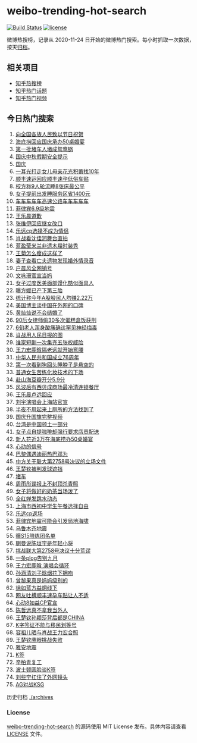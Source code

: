 # weibo-trending-hot-search

[![Build Status](https://github.com/justjavac/weibo-trending-hot-search/workflows/ci/badge.svg?branch=master)](https://github.com/justjavac/weibo-trending-hot-search/actions)
[![license](https://img.shields.io/github/license/justjavac/weibo-trending-hot-search)](https://github.com/justjavac/weibo-trending-hot-search/blob/master/LICENSE)

微博热搜榜，记录从 2020-11-24 日开始的微博热门搜索。每小时抓取一次数据，按天[归档](./archives)。

## 相关项目

- [知乎热搜榜](https://github.com/justjavac/zhihu-trending-top-search)
- [知乎热门话题](https://github.com/justjavac/zhihu-trending-hot-questions)
- [知乎热门视频](https://github.com/justjavac/zhihu-trending-hot-video)

## 今日热门搜索

<!-- BEGIN -->
<!-- 最后更新时间 Wed Oct 01 2025 07:13:57 GMT+0800 (China Standard Time) -->

1. [向全国各族人民致以节日祝贺](https://s.weibo.com//weibo?q=%23%E5%90%91%E5%85%A8%E5%9B%BD%E5%90%84%E6%97%8F%E4%BA%BA%E6%B0%91%E8%87%B4%E4%BB%A5%E8%8A%82%E6%97%A5%E7%A5%9D%E8%B4%BA%23&Refer=new_time)
1. [海底捞回应国庆承办50桌婚宴](https://s.weibo.com//weibo?q=%23%E6%B5%B7%E5%BA%95%E6%8D%9E%E5%9B%9E%E5%BA%94%E5%9B%BD%E5%BA%86%E6%89%BF%E5%8A%9E50%E6%A1%8C%E5%A9%9A%E5%AE%B4%23&t=31&band_rank=47&Refer=top)
1. [第一批堵车人堵成鸳鸯锅](https://s.weibo.com//weibo?q=%23%E7%AC%AC%E4%B8%80%E6%89%B9%E5%A0%B5%E8%BD%A6%E4%BA%BA%E5%A0%B5%E6%88%90%E9%B8%B3%E9%B8%AF%E9%94%85%23&t=31&band_rank=45&Refer=top)
1. [国庆中秋假期安全提示](https://s.weibo.com//weibo?q=%23%E5%9B%BD%E5%BA%86%E4%B8%AD%E7%A7%8B%E5%81%87%E6%9C%9F%E5%AE%89%E5%85%A8%E6%8F%90%E7%A4%BA%23&t=31&band_rank=3&Refer=top)
1. [国庆](https://s.weibo.com//weibo?q=%E5%9B%BD%E5%BA%86&t=31&band_rank=1&Refer=top)
1. [一耳光打走女儿母亲花光积蓄找10年](https://s.weibo.com//weibo?q=%23%E4%B8%80%E8%80%B3%E5%85%89%E6%89%93%E8%B5%B0%E5%A5%B3%E5%84%BF%E6%AF%8D%E4%BA%B2%E8%8A%B1%E5%85%89%E7%A7%AF%E8%93%84%E6%89%BE10%E5%B9%B4%23&t=31&band_rank=4&Refer=top)
1. [顺丰速运回应顺丰速孕低俗车贴](https://s.weibo.com//weibo?q=%23%E9%A1%BA%E4%B8%B0%E9%80%9F%E8%BF%90%E5%9B%9E%E5%BA%94%E9%A1%BA%E4%B8%B0%E9%80%9F%E5%AD%95%E4%BD%8E%E4%BF%97%E8%BD%A6%E8%B4%B4%23&t=31&band_rank=23&Refer=top)
1. [校方称9人轮流睡8张床最公平](https://s.weibo.com//weibo?q=%23%E6%A0%A1%E6%96%B9%E7%A7%B09%E4%BA%BA%E8%BD%AE%E6%B5%81%E7%9D%A18%E5%BC%A0%E5%BA%8A%E6%9C%80%E5%85%AC%E5%B9%B3%23&t=31&band_rank=30&Refer=top)
1. [女子提前出发睡服务区省1400元](https://s.weibo.com//weibo?q=%23%E5%A5%B3%E5%AD%90%E6%8F%90%E5%89%8D%E5%87%BA%E5%8F%91%E7%9D%A1%E6%9C%8D%E5%8A%A1%E5%8C%BA%E7%9C%811400%E5%85%83%23&t=31&band_rank=16&Refer=top)
1. [车车车车车高速公路车车车车车](https://s.weibo.com//weibo?q=%23%E8%BD%A6%E8%BD%A6%E8%BD%A6%E8%BD%A6%E8%BD%A6%E9%AB%98%E9%80%9F%E5%85%AC%E8%B7%AF%E8%BD%A6%E8%BD%A6%E8%BD%A6%E8%BD%A6%E8%BD%A6%23&t=31&band_rank=33&Refer=top)
1. [菲律宾6.9级地震](https://s.weibo.com//weibo?q=%23%E8%8F%B2%E5%BE%8B%E5%AE%BE6.9%E7%BA%A7%E5%9C%B0%E9%9C%87%23&t=31&band_rank=10&Refer=top)
1. [王乐晨道歉](https://s.weibo.com//weibo?q=%E7%8E%8B%E4%B9%90%E6%99%A8%E9%81%93%E6%AD%89&t=31&band_rank=22&Refer=top)
1. [张维伊回应继女改口](https://s.weibo.com//weibo?q=%23%E5%BC%A0%E7%BB%B4%E4%BC%8A%E5%9B%9E%E5%BA%94%E7%BB%A7%E5%A5%B3%E6%94%B9%E5%8F%A3%23&t=31&band_rank=11&Refer=top)
1. [乐远cp选择不成为情侣](https://s.weibo.com//weibo?q=%23%E4%B9%90%E8%BF%9Ccp%E9%80%89%E6%8B%A9%E4%B8%8D%E6%88%90%E4%B8%BA%E6%83%85%E4%BE%A3%23&t=31&band_rank=12&Refer=top)
1. [肖战看沈佳润舞台直拍](https://s.weibo.com//weibo?q=%E8%82%96%E6%88%98%E7%9C%8B%E6%B2%88%E4%BD%B3%E6%B6%A6%E8%88%9E%E5%8F%B0%E7%9B%B4%E6%8B%8D&t=31&band_rank=13&Refer=top)
1. [蓝盈莹米兰非遗木屐时装秀](https://s.weibo.com//weibo?q=%E8%93%9D%E7%9B%88%E8%8E%B9%E7%B1%B3%E5%85%B0%E9%9D%9E%E9%81%97%E6%9C%A8%E5%B1%90%E6%97%B6%E8%A3%85%E7%A7%80&t=31&band_rank=15&Refer=top)
1. [王菊怎么瘦成这样了](https://s.weibo.com//weibo?q=%23%E7%8E%8B%E8%8F%8A%E6%80%8E%E4%B9%88%E7%98%A6%E6%88%90%E8%BF%99%E6%A0%B7%E4%BA%86%23&t=31&band_rank=15&Refer=top)
1. [妻子查看亡夫遗物发现婚外情录音](https://s.weibo.com//weibo?q=%23%E5%A6%BB%E5%AD%90%E6%9F%A5%E7%9C%8B%E4%BA%A1%E5%A4%AB%E9%81%97%E7%89%A9%E5%8F%91%E7%8E%B0%E5%A9%9A%E5%A4%96%E6%83%85%E5%BD%95%E9%9F%B3%23&t=31&band_rank=24&Refer=top)
1. [户晨风全网销号](https://s.weibo.com//weibo?q=%23%E6%88%B7%E6%99%A8%E9%A3%8E%E5%85%A8%E7%BD%91%E9%94%80%E5%8F%B7%23&t=31&band_rank=21&Refer=top)
1. [文咏珊官宣当妈](https://s.weibo.com//weibo?q=%23%E6%96%87%E5%92%8F%E7%8F%8A%E5%AE%98%E5%AE%A3%E5%BD%93%E5%A6%88%23&t=31&band_rank=14&Refer=top)
1. [女子过度医美面部馒化酷似面具人](https://s.weibo.com//weibo?q=%23%E5%A5%B3%E5%AD%90%E8%BF%87%E5%BA%A6%E5%8C%BB%E7%BE%8E%E9%9D%A2%E9%83%A8%E9%A6%92%E5%8C%96%E9%85%B7%E4%BC%BC%E9%9D%A2%E5%85%B7%E4%BA%BA%23&t=31&band_rank=19&Refer=top)
1. [曝方媛已产下第三胎](https://s.weibo.com//weibo?q=%23%E6%9B%9D%E6%96%B9%E5%AA%9B%E5%B7%B2%E4%BA%A7%E4%B8%8B%E7%AC%AC%E4%B8%89%E8%83%8E%23&t=31&band_rank=26&Refer=top)
1. [统计称今年A股股民人均赚2.22万](https://s.weibo.com//weibo?q=%23%E7%BB%9F%E8%AE%A1%E7%A7%B0%E4%BB%8A%E5%B9%B4A%E8%82%A1%E8%82%A1%E6%B0%91%E4%BA%BA%E5%9D%87%E8%B5%9A2.22%E4%B8%87%23&t=31&band_rank=22&Refer=top)
1. [美国博主谈中国在外网的口碑](https://s.weibo.com//weibo?q=%E7%BE%8E%E5%9B%BD%E5%8D%9A%E4%B8%BB%E8%B0%88%E4%B8%AD%E5%9B%BD%E5%9C%A8%E5%A4%96%E7%BD%91%E7%9A%84%E5%8F%A3%E7%A2%91&t=31&band_rank=37&Refer=top)
1. [黄灿灿说不会结婚了](https://s.weibo.com//weibo?q=%E9%BB%84%E7%81%BF%E7%81%BF%E8%AF%B4%E4%B8%8D%E4%BC%9A%E7%BB%93%E5%A9%9A%E4%BA%86&t=31&band_rank=17&Refer=top)
1. [90后女律师偷30多次蛋糕盒饭获刑](https://s.weibo.com//weibo?q=%2390%E5%90%8E%E5%A5%B3%E5%BE%8B%E5%B8%88%E5%81%B730%E5%A4%9A%E6%AC%A1%E8%9B%8B%E7%B3%95%E7%9B%92%E9%A5%AD%E8%8E%B7%E5%88%91%23&t=31&band_rank=46&Refer=top)
1. [6旬老人浑身酸痛确诊罕见神经梅毒](https://s.weibo.com//weibo?q=%236%E6%97%AC%E8%80%81%E4%BA%BA%E6%B5%91%E8%BA%AB%E9%85%B8%E7%97%9B%E7%A1%AE%E8%AF%8A%E7%BD%95%E8%A7%81%E7%A5%9E%E7%BB%8F%E6%A2%85%E6%AF%92%23&t=31&band_rank=34&Refer=top)
1. [肖战用人民日报的图](https://s.weibo.com//weibo?q=%23%E8%82%96%E6%88%98%E7%94%A8%E4%BA%BA%E6%B0%91%E6%97%A5%E6%8A%A5%E7%9A%84%E5%9B%BE%23&t=31&band_rank=29&Refer=top)
1. [谁家短剧一次集齐五张权威脸](https://s.weibo.com//weibo?q=%E8%B0%81%E5%AE%B6%E7%9F%AD%E5%89%A7%E4%B8%80%E6%AC%A1%E9%9B%86%E9%BD%90%E4%BA%94%E5%BC%A0%E6%9D%83%E5%A8%81%E8%84%B8&t=31&band_rank=35&Refer=top)
1. [王力宏鹿晗隔老远就开始弯腰](https://s.weibo.com//weibo?q=%E7%8E%8B%E5%8A%9B%E5%AE%8F%E9%B9%BF%E6%99%97%E9%9A%94%E8%80%81%E8%BF%9C%E5%B0%B1%E5%BC%80%E5%A7%8B%E5%BC%AF%E8%85%B0&t=31&band_rank=42&Refer=top)
1. [中华人民共和国成立76周年](https://s.weibo.com//weibo?q=%23%E4%B8%AD%E5%8D%8E%E4%BA%BA%E6%B0%91%E5%85%B1%E5%92%8C%E5%9B%BD%E6%88%90%E7%AB%8B76%E5%91%A8%E5%B9%B4%23&t=31&band_rank=33&Refer=top)
1. [第一次看到狗回头睡脖子是悬空的](https://s.weibo.com//weibo?q=%E7%AC%AC%E4%B8%80%E6%AC%A1%E7%9C%8B%E5%88%B0%E7%8B%97%E5%9B%9E%E5%A4%B4%E7%9D%A1%E8%84%96%E5%AD%90%E6%98%AF%E6%82%AC%E7%A9%BA%E7%9A%84&t=31&band_rank=31&Refer=top)
1. [普通女生苦练化妆技术的下场](https://s.weibo.com//weibo?q=%E6%99%AE%E9%80%9A%E5%A5%B3%E7%94%9F%E8%8B%A6%E7%BB%83%E5%8C%96%E5%A6%86%E6%8A%80%E6%9C%AF%E7%9A%84%E4%B8%8B%E5%9C%BA&t=31&band_rank=39&Refer=top)
1. [赴山海豆瓣开分5.9分](https://s.weibo.com//weibo?q=%23%E8%B5%B4%E5%B1%B1%E6%B5%B7%E8%B1%86%E7%93%A3%E5%BC%80%E5%88%865.9%E5%88%86%23&t=31&band_rank=36&Refer=top)
1. [风波后有西贝成商场最冷清连锁餐厅](https://s.weibo.com//weibo?q=%23%E9%A3%8E%E6%B3%A2%E5%90%8E%E6%9C%89%E8%A5%BF%E8%B4%9D%E6%88%90%E5%95%86%E5%9C%BA%E6%9C%80%E5%86%B7%E6%B8%85%E8%BF%9E%E9%94%81%E9%A4%90%E5%8E%85%23&t=31&band_rank=37&Refer=top)
1. [王乐晨卢远回应](https://s.weibo.com//weibo?q=%23%E7%8E%8B%E4%B9%90%E6%99%A8%E5%8D%A2%E8%BF%9C%E5%9B%9E%E5%BA%94%23&t=31&band_rank=20&Refer=top)
1. [刘宇演唱会上海站官宣](https://s.weibo.com//weibo?q=%23%E5%88%98%E5%AE%87%E6%BC%94%E5%94%B1%E4%BC%9A%E4%B8%8A%E6%B5%B7%E7%AB%99%E5%AE%98%E5%AE%A3%23&t=31&band_rank=36&Refer=top)
1. [半夜不用起来上厕所的方法找到了](https://s.weibo.com//weibo?q=%E5%8D%8A%E5%A4%9C%E4%B8%8D%E7%94%A8%E8%B5%B7%E6%9D%A5%E4%B8%8A%E5%8E%95%E6%89%80%E7%9A%84%E6%96%B9%E6%B3%95%E6%89%BE%E5%88%B0%E4%BA%86&t=31&band_rank=28&Refer=top)
1. [国庆升国旗完整视频](https://s.weibo.com//weibo?q=%23%E5%9B%BD%E5%BA%86%E5%8D%87%E5%9B%BD%E6%97%97%E5%AE%8C%E6%95%B4%E8%A7%86%E9%A2%91%23&t=31&band_rank=38&Refer=top)
1. [台湾是中国领土一部分](https://s.weibo.com//weibo?q=%23%E5%8F%B0%E6%B9%BE%E6%98%AF%E4%B8%AD%E5%9B%BD%E9%A2%86%E5%9C%9F%E4%B8%80%E9%83%A8%E5%88%86%23&t=31&band_rank=9&Refer=top)
1. [女子点自提咖啡却强行要求店员配送](https://s.weibo.com//weibo?q=%23%E5%A5%B3%E5%AD%90%E7%82%B9%E8%87%AA%E6%8F%90%E5%92%96%E5%95%A1%E5%8D%B4%E5%BC%BA%E8%A1%8C%E8%A6%81%E6%B1%82%E5%BA%97%E5%91%98%E9%85%8D%E9%80%81%23&t=31&band_rank=47&Refer=top)
1. [新人花近3万在海底捞办50桌婚宴](https://s.weibo.com//weibo?q=%23%E6%96%B0%E4%BA%BA%E8%8A%B1%E8%BF%913%E4%B8%87%E5%9C%A8%E6%B5%B7%E5%BA%95%E6%8D%9E%E5%8A%9E50%E6%A1%8C%E5%A9%9A%E5%AE%B4%23&t=31&band_rank=7&Refer=top)
1. [心动的信号](https://s.weibo.com//weibo?q=%E5%BF%83%E5%8A%A8%E7%9A%84%E4%BF%A1%E5%8F%B7&t=31&band_rank=38&Refer=top)
1. [巴黎偶遇迪丽热巴邓为](https://s.weibo.com//weibo?q=%23%E5%B7%B4%E9%BB%8E%E5%81%B6%E9%81%87%E8%BF%AA%E4%B8%BD%E7%83%AD%E5%B7%B4%E9%82%93%E4%B8%BA%23&t=31&band_rank=25&Refer=top)
1. [中方关于联大第2758号决议的立场文件](https://s.weibo.com//weibo?q=%23%E4%B8%AD%E6%96%B9%E5%85%B3%E4%BA%8E%E8%81%94%E5%A4%A7%E7%AC%AC2758%E5%8F%B7%E5%86%B3%E8%AE%AE%E7%9A%84%E7%AB%8B%E5%9C%BA%E6%96%87%E4%BB%B6%23&t=31&band_rank=18&Refer=top)
1. [王楚钦被判发球遮挡](https://s.weibo.com//weibo?q=%23%E7%8E%8B%E6%A5%9A%E9%92%A6%E8%A2%AB%E5%88%A4%E5%8F%91%E7%90%83%E9%81%AE%E6%8C%A1%23&t=31&band_rank=42&Refer=top)
1. [堵车](https://s.weibo.com//weibo?q=%E5%A0%B5%E8%BD%A6&t=31&band_rank=2&Refer=top)
1. [周雨彤谍报上不封顶杀青照](https://s.weibo.com//weibo?q=%23%E5%91%A8%E9%9B%A8%E5%BD%A4%E8%B0%8D%E6%8A%A5%E4%B8%8A%E4%B8%8D%E5%B0%81%E9%A1%B6%E6%9D%80%E9%9D%92%E7%85%A7%23&t=31&band_rank=31&Refer=top)
1. [女子将做好的奶茶当场泼了](https://s.weibo.com//weibo?q=%23%E5%A5%B3%E5%AD%90%E5%B0%86%E5%81%9A%E5%A5%BD%E7%9A%84%E5%A5%B6%E8%8C%B6%E5%BD%93%E5%9C%BA%E6%B3%BC%E4%BA%86%23&t=31&band_rank=48&Refer=top)
1. [全红婵发跳水动态](https://s.weibo.com//weibo?q=%23%E5%85%A8%E7%BA%A2%E5%A9%B5%E5%8F%91%E8%B7%B3%E6%B0%B4%E5%8A%A8%E6%80%81%23&t=31&band_rank=35&Refer=top)
1. [上海市西初中学生午餐选择自由](https://s.weibo.com//weibo?q=%23%E4%B8%8A%E6%B5%B7%E5%B8%82%E8%A5%BF%E5%88%9D%E4%B8%AD%E5%AD%A6%E7%94%9F%E5%8D%88%E9%A4%90%E9%80%89%E6%8B%A9%E8%87%AA%E7%94%B1%23&t=31&band_rank=38&Refer=top)
1. [乐远cp返场](https://s.weibo.com//weibo?q=%23%E4%B9%90%E8%BF%9Ccp%E8%BF%94%E5%9C%BA%23&t=31&band_rank=27&Refer=top)
1. [菲律宾地震可能会引发局地海啸](https://s.weibo.com//weibo?q=%23%E8%8F%B2%E5%BE%8B%E5%AE%BE%E5%9C%B0%E9%9C%87%E5%8F%AF%E8%83%BD%E4%BC%9A%E5%BC%95%E5%8F%91%E5%B1%80%E5%9C%B0%E6%B5%B7%E5%95%B8%23&t=31&band_rank=46&Refer=top)
1. [乌鲁木齐地震](https://s.weibo.com//weibo?q=%23%E4%B9%8C%E9%B2%81%E6%9C%A8%E9%BD%90%E5%9C%B0%E9%9C%87%23&t=31&band_rank=37&Refer=top)
1. [曝S15陪练团名单](https://s.weibo.com//weibo?q=%E6%9B%9DS15%E9%99%AA%E7%BB%83%E5%9B%A2%E5%90%8D%E5%8D%95&t=31&band_rank=43&Refer=top)
1. [蒯曼说陈垣宇是年轻小将](https://s.weibo.com//weibo?q=%23%E8%92%AF%E6%9B%BC%E8%AF%B4%E9%99%88%E5%9E%A3%E5%AE%87%E6%98%AF%E5%B9%B4%E8%BD%BB%E5%B0%8F%E5%B0%86%23&t=31&band_rank=50&Refer=top)
1. [挑战联大第2758号决议十分荒谬](https://s.weibo.com//weibo?q=%23%E6%8C%91%E6%88%98%E8%81%94%E5%A4%A7%E7%AC%AC2758%E5%8F%B7%E5%86%B3%E8%AE%AE%E5%8D%81%E5%88%86%E8%8D%92%E8%B0%AC%23&t=31&band_rank=47&Refer=top)
1. [一条plog告别九月](https://s.weibo.com//weibo?q=%23%E4%B8%80%E6%9D%A1plog%E5%91%8A%E5%88%AB%E4%B9%9D%E6%9C%88%23&t=31&band_rank=50&Refer=top)
1. [王力宏鹿晗 演唱会循环](https://s.weibo.com//weibo?q=%E7%8E%8B%E5%8A%9B%E5%AE%8F%E9%B9%BF%E6%99%97%20%E6%BC%94%E5%94%B1%E4%BC%9A%E5%BE%AA%E7%8E%AF&t=31&band_rank=34&Refer=top)
1. [孙涵清刘子晗烟花下拥吻](https://s.weibo.com//weibo?q=%E5%AD%99%E6%B6%B5%E6%B8%85%E5%88%98%E5%AD%90%E6%99%97%E7%83%9F%E8%8A%B1%E4%B8%8B%E6%8B%A5%E5%90%BB&t=31&band_rank=48&Refer=top)
1. [曾黎果真是妈妈级别的](https://s.weibo.com//weibo?q=%E6%9B%BE%E9%BB%8E%E6%9E%9C%E7%9C%9F%E6%98%AF%E5%A6%88%E5%A6%88%E7%BA%A7%E5%88%AB%E7%9A%84&t=31&band_rank=46&Refer=top)
1. [徐如蓝方益炯线下](https://s.weibo.com//weibo?q=%23%E5%BE%90%E5%A6%82%E8%93%9D%E6%96%B9%E7%9B%8A%E7%82%AF%E7%BA%BF%E4%B8%8B%23&t=31&band_rank=49&Refer=top)
1. [网友吐槽顺丰速孕车贴让人不适](https://s.weibo.com//weibo?q=%23%E7%BD%91%E5%8F%8B%E5%90%90%E6%A7%BD%E9%A1%BA%E4%B8%B0%E9%80%9F%E5%AD%95%E8%BD%A6%E8%B4%B4%E8%AE%A9%E4%BA%BA%E4%B8%8D%E9%80%82%23&t=31&band_rank=5&Refer=top)
1. [心动8如益CP官宣](https://s.weibo.com//weibo?q=%23%E5%BF%83%E5%8A%A88%E5%A6%82%E7%9B%8ACP%E5%AE%98%E5%AE%A3%23&t=31&band_rank=40&Refer=top)
1. [陈哲远真不拿我当外人](https://s.weibo.com//weibo?q=%E9%99%88%E5%93%B2%E8%BF%9C%E7%9C%9F%E4%B8%8D%E6%8B%BF%E6%88%91%E5%BD%93%E5%A4%96%E4%BA%BA&t=31&band_rank=50&Refer=top)
1. [王楚钦孙颖莎背后都是CHINA](https://s.weibo.com//weibo?q=%E7%8E%8B%E6%A5%9A%E9%92%A6%E5%AD%99%E9%A2%96%E8%8E%8E%E8%83%8C%E5%90%8E%E9%83%BD%E6%98%AFCHINA&t=31&band_rank=49&Refer=top)
1. [K字签证不能与移民划等号](https://s.weibo.com//weibo?q=%23K%E5%AD%97%E7%AD%BE%E8%AF%81%E4%B8%8D%E8%83%BD%E4%B8%8E%E7%A7%BB%E6%B0%91%E5%88%92%E7%AD%89%E5%8F%B7%23&t=31&band_rank=8&Refer=top)
1. [容祖儿晒与肖战王力宏合照](https://s.weibo.com//weibo?q=%23%E5%AE%B9%E7%A5%96%E5%84%BF%E6%99%92%E4%B8%8E%E8%82%96%E6%88%98%E7%8E%8B%E5%8A%9B%E5%AE%8F%E5%90%88%E7%85%A7%23&t=31&band_rank=29&Refer=top)
1. [王楚钦鹰眼挑战失败](https://s.weibo.com//weibo?q=%23%E7%8E%8B%E6%A5%9A%E9%92%A6%E9%B9%B0%E7%9C%BC%E6%8C%91%E6%88%98%E5%A4%B1%E8%B4%A5%23&t=31&band_rank=42&Refer=top)
1. [雅安地震](https://s.weibo.com//weibo?q=%E9%9B%85%E5%AE%89%E5%9C%B0%E9%9C%87&t=31&band_rank=41&Refer=top)
1. [K签](https://s.weibo.com//weibo?q=K%E7%AD%BE&t=31&band_rank=6&Refer=top)
1. [辛柏青复工](https://s.weibo.com//weibo?q=%23%E8%BE%9B%E6%9F%8F%E9%9D%92%E5%A4%8D%E5%B7%A5%23&t=31&band_rank=32&Refer=top)
1. [波士顿圆脸谈K签](https://s.weibo.com//weibo?q=%E6%B3%A2%E5%A3%AB%E9%A1%BF%E5%9C%86%E8%84%B8%E8%B0%88K%E7%AD%BE&t=31&band_rank=44&Refer=top)
1. [刘些宁扛住了外网镜头](https://s.weibo.com//weibo?q=%E5%88%98%E4%BA%9B%E5%AE%81%E6%89%9B%E4%BD%8F%E4%BA%86%E5%A4%96%E7%BD%91%E9%95%9C%E5%A4%B4&t=31&band_rank=46&Refer=top)
1. [AG对战KSG](https://s.weibo.com//weibo?q=AG%E5%AF%B9%E6%88%98KSG&t=31&band_rank=48&Refer=top)

<!-- END -->

历史归档 [./archives](./archives)

### License

[weibo-trending-hot-search](https://github.com/justjavac/weibo-trending-hot-search) 的源码使用 MIT License
发布。具体内容请查看 [LICENSE](./LICENSE) 文件。
